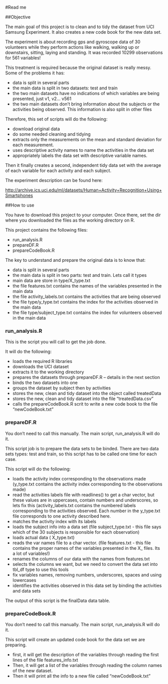 #Read me

##Objective

The main goal of this project is to clean and to tidy the dataset from UCI Samsung Experiment. It also creates a new code book for the new data set.

The experiment is about recording gps and gyroscope data of  30 volunteers while they perform actions like walking, walking up or downstairs, sitting, laying and standing. 
It was recorded 10299 observations for 561 variables!

This treatment is required because the original dataset is really messy. Some of the problems it has: 

- data is split in several parts
- the main data is split in two datasets: test and train
- the two main datasets have no indications of which variables are being presented, just v1, v2… v561
- the two main datasets  don’t bring information about the subjects or the activities being observed. This  information is also split in other files


Therefore, this set of scripts will do the following:

- download original data
- do some needed cleaning and tidying
- extracts only the measurements on the mean and standard deviation for each measurement.
- uses descriptive activity names to name the activities in the data set
- appropriately labels the data set with descriptive variable names.


Then it finally creates a second, independent tidy data set with the average of each variable for each activity and each subject.



The experiment description can be found here:

http://archive.ics.uci.edu/ml/datasets/Human+Activity+Recognition+Using+Smartphones


##How to use

You have to download this project to your computer. Once there, set the dir where you downloaded the files as the working directory on R.  

This project contains the following files:

- run_analysis.R
- prepareDF.R
- prepareCodeBook.R

The key to understand and prepare the original data is to know that:

- data is split in several parts
- the main data is split in two parts: test and train. Lets call it types
- main data are store in type/X_type.txt
- the file features.txt contains the names of the variables presented in the main data
- the file activity_labels.txt contains the activities that are being observed
- the file type/y_type.txt contains the index for the activities observed in the main data
- the file type/subject_type.txt contains the index for volunteers  observed in the main data


### run_analysis.R

This is the script you will call to get the job done. 


It will do the following:

- loads the required R libraries 
- downloads the UCI dataset
- extracts it to the working directory
- prepares the datasets through prepareDF.R – details in the next section
- binds the two datasets into one
- groups the dataset by subject then by activities
- stores the new, clean and tidy dataset into the object called treatedData
- stores the new, clean and tidy dataset into the file “treatedData.csv”
- calls the prepareCodeBook.R scrit to write a new code book to the file “newCodeBook.txt”



### prepareDF.R

You don’t need to call this manually. The main script, run_analysis.R will do it.

This script job is to prepare the data sets to be binded. 
There are two data sets types: test and train, so this script has to be called one time for each case.

This script will do the following:

- loads the activity index corresponding to the observations made (y_type.txt  contains the activity index corresponding to the observations made)
- read the activities labels  file with readlines() to get a char vector, but these values are in uppercases, contain numbers and underscores, so lets fix this (activity_labels.txt contains the numbered labels corresponding to the activities observed. Each number  in the y_type.txt file corresponds to one activity described here.
- matches the activity index with its labels 
- loads the subject info into a data set (file subject_type.txt - this file says which of the 30 subjects is responsible for each observation)
- loads actual data ( X_type.txt)
- reads the var names file to a char vector. (file features.txt -  this file contains the proper names of the variables presented in the X_ files. Its a lot of variables!)
- renames the columns of our data with the names from features.txt
- selects the columns we want, but we need to convert the data set into tbl_df type to use this tools
- fix variables names, removing numbers, underscores, spaces and using lowercases
- identifies the activities observed in this data set by binding the activities and data sets


The output of this script is the finalData data table.


### prepareCodeBook.R

You don’t need to call this manually. The main script, run_analysis.R will do it.


This script will create an updated code book for the data set we are preparing.

- first, it will get the description of the variables through reading the first lines of the file features_info.txt
- Then, it will get a list of the variables through reading the column names of the new dataset.
- Then it will print all the info to a new file called “newCodeBook.txt”